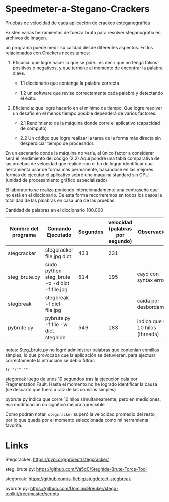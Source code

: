 # Speedmeter-a-Stegano-Crackers

Pruebas de velocidad de cada aplicación de crackeo esteganográfica

Existen varias herramientas de fuerza bruta para resolver steganografía en archivos de imagen.

un programa puede medir su calidad desde diferentes aspectos. En los relacionados con Crackers necesitamos:

1. Eficacia: que logre hacer lo que se pide.. es decir que no tenga falsos positivos o negativos, y que termine al momento de encontrar la palabra clave.

   - 1.1 diccionario que contenga la palabra correcta
  
   - 1.2 un software que revise correctamente cada palabra y detectando el éxito.


2. Eficiencia: que logre hacerlo en el mínimo de tiempo.
 Que logre resolver un desafío en el menos tiempo posible dependerá de varios factores:

   - 2.1 Rendimiento de la máquina donde corre el aplicativo (capacidad de cómputo)

   - 2.2 Un código que logre realizar la tarea de la forma más directa sin desperdiciar tiempo de procesador.
 
En un escenario donde la máquina no varía, el único factor a considerar será el rendimiento del código (2.2)
Aquí pondré una tabla comparativa de las pruebas de velocidad que realicé con el fin de lograr identificar cual herramienta usar de forma más permanente, basándose en las mejores formas de ejecutar el aplicativo sobre una maquina standard sin GPU. (unidad de procesamiento gráfico especializado)

El laboratorio se realiza poniendo intencionadamente una contraseña que no está en el diccionario.
De esta forma recorreremos en todos los casos la totalidad de las palabras en casa una de las pruebas.

Cantidad de palabras en el diccionario 100.000

| Nombre del programa | Comando Ejecutado |  Segundos | velocidad (palabras por segundo) | Observaciones |
| ------------- | ------------- | ------------- | ------------- | ------------- |  
stegcracker	| stegcracker file.jpg dict		| 433	| 231 |	|
steg_brute.py | sudo python steg_brute -b -d dict -f file.jpg		| 514 |	195	| cayó con syntax error (;'!)|
stegbreak	| stegbreak -f dict file.jpg	| | | caida por desbordamiento |
pybrute.py |	pybrute.py -f file -w dict steghide	| 546 |	183	| indica que usa 10 hilos (threads)|

notas:
Steg_brute.py no logró administrar palabras que contenían comillas simples, lo que provocaba que la aplicación se detuvieran.
para ejectuar correctamente la intrucción se debió filtrar:

`tr "\'" ""`

stegbreak luego de unos 10 segundos tras la ejecución caía por Fragmentation Fault. Hasta el momento no he logrado identificar la causa (se descartó que fuera a raíz de las comillas simples)

pybrute.py indica que corre 10 hilos simultaneamente, pero en mediciones, esa modificación no significó mejora apreciable.


Como podrán notar, `stegcracker` superó la velocidad promedio del resto, por lo que queda por el momento seleccionada como mi herramienta favorita.

# Links
Stegcracker: https://pypi.org/project/stegcracker/

steg_brute.py: https://github.com/Va5c0/Steghide-Brute-Force-Tool

stegbreak: https://github.com/s-fiebig/stegdetect-stegbreak

pybrute.py: https://github.com/DominicBreuker/stego-toolkit/tree/master/scripts
